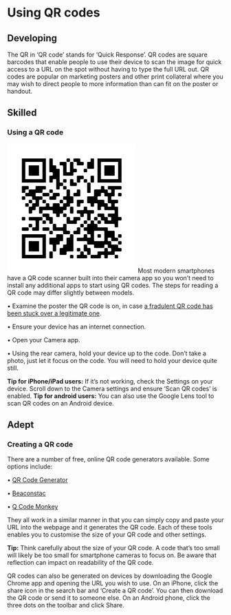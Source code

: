 # Using QR codes

## Developing
The QR in ‘QR code’ stands for ‘Quick Response’. 
QR codes are square barcodes that enable people to use their device to scan the image for quick access to a URL on the spot without having to type the full URL out. QR codes are popular on marketing posters and other print collateral where you may wish to direct people to more information than can fit on the poster or handout.  

## Skilled
### Using a QR code
![Sample QR code](https://github.com/AARNet/Digital-Skills-GitBook/blob/master/assets/QR%20code.png)
Most modern smartphones have a QR code scanner built into their camera app so you won’t need to install any additional apps to start using QR codes. The steps for reading a QR code may differ slightly between models.  

•	Examine the poster the QR code is on, in case [a fradulent QR code has been stuck over a legitimate one](https://www.cnet.com/tech/services-and-software/qr-code-scams-are-on-the-rise-heres-how-to-avoid-getting-duped/).

•	Ensure your device has an internet connection. 

•	Open your Camera app.

•	Using the rear camera, hold your device up to the code. Don’t take a photo, just let it focus on the code. You will need to hold your device quite still. 

**Tip for iPhone/iPad users:** If it’s not working, check the Settings on your device. Scroll down to the Camera settings and ensure ‘Scan QR codes’ is enabled. 
**Tip for android users:** You can also use the Google Lens tool to scan QR codes on an Android device.

## Adept
### Creating a QR code
There are a number of free, online QR code generators available. Some options include: 

•	[QR Code Generator](https://www.qr-code-generator.com/)

•	[Beaconstac](https://www.beaconstac.com/)

•	[Q Code Monkey](https://www.qrcode-monkey.com/)

They all work in a similar manner in that you can simply copy and paste your URL into the webpage and it generates the QR code. Each of these tools enables you to customise the size of your QR code and other settings. 

**Tip:** Think carefully about the size of your QR code. A code that’s too small will likely be too small for smartphone cameras to focus on. Be aware that reflection can impact on readability of the QR code.

QR codes can also be generated on devices by downloading the Google Chrome app and opening the URL you wish to use. On an iPhone, click the share icon in the search bar and ‘Create a QR code’. You can then download the QR code or send it to someone else. On an Android phone, click the three dots on the toolbar and click Share.

